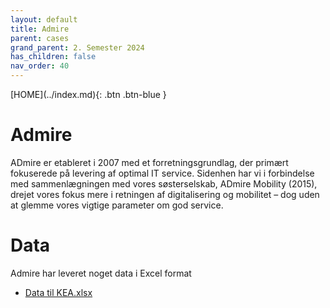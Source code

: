 ```yaml
---
layout: default
title: Admire
parent: cases
grand_parent: 2. Semester 2024
has_children: false
nav_order: 40
---
```


<span class="fs-1">
[HOME](../index.md){: .btn .btn-blue }
</span>

# Admire
ADmire er etableret i 2007 med et forretningsgrundlag, der primært fokuserede på levering af optimal IT service. Sidenhen har vi i forbindelse med sammenlægningen med vores søsterselskab, ADmire Mobility (2015), drejet vores fokus mere i retningen af digitalisering og mobilitet – dog uden at glemme vores vigtige parameter om god service.

# Data
Admire har leveret noget data i Excel format

- [Data til KEA.xlsx](./Data/Data%20til%20KEA.xlsx)